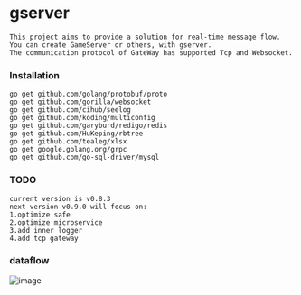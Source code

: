 # gserver
```
This project aims to provide a solution for real-time message flow. You can create GameServer or others, with gserver.
The communication protocol of GateWay has supported Tcp and Websocket.
```
### Installation
```
go get github.com/golang/protobuf/proto
go get github.com/gorilla/websocket
go get github.com/cihub/seelog
go get github.com/koding/multiconfig
go get github.com/garyburd/redigo/redis
go get github.com/HuKeping/rbtree
go get github.com/tealeg/xlsx
go get google.golang.org/grpc
go get github.com/go-sql-driver/mysql
```
### TODO
```
current version is v0.8.3
next version-v0.9.0 will focus on:
1.optimize safe
2.optimize microservice
3.add inner logger
4.add tcp gateway
```
### dataflow
![image](https://github.com/gfandada/gserver/blob/master/png/dataflow.png)
